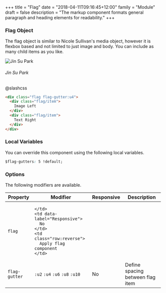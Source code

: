 +++
title = "Flag"
date = "2018-04-11T09:16:45+12:00"
family = "Module"
draft = false
description = "The markup component formats general paragraph and heading elements for readability."
+++

### Flag Object

The flag object is similar to Nicole Sullivan's media object, however it is flexbox based and not limited to just image and body. You can include as many child items as you like.

<div class="flag flag-gutter:u4 margin-bottom:u4">
  <div class="flag/item">
    <img src="/assets/images/jin.jpg" class="media elevate border border-width:3px border-color:white media-size:md border-radius:round" alt="Jin Su Park">
  </div>
  <div class="flag/item font-height:1">
    <h6 class="margin:u0">Jin Su Park</h6>
    <p>@slashcss</p>
  </div>
</div>

```html
<div class="flag flag-gutter:u4">
  <div class="flag/item">
    Image Left
  </div>
  <div class="flag/item">
    Text Right
  </div>
</div>
```

### Local Variables

You can override this component using the following local variables.

```css
$flag-gutters: 5 !default;
```

### Options

The following modifiers are available.

<table class="table width:100% table:pile table@sm:unpile">
  <thead>
    <tr>
      <th>
        Property
      </th>
      <th>
        Modifier
      </th>
      <th>
        Responsive
      </th>
      <th>
        Description
      </th>
    </tr>
  </thead>
  <tr>
    <td data-label="Properties">
      <code>flag</code>
    </td>
    <td data-label="Attributes">

    </td>
    <td data-label="Responsive">
      No
    </td>
    <td class="row:reverse">
      Apply flag component
    </td>
  </tr>
  <tr>
    <td data-label="Properties">
      <code>flag-gutter</code>
    </td>
    <td data-label="Attributes">
      <code>:u2</code> <code>:u4</code> <code>:u6</code> <code>:u8</code> <code>:u10</code>
    </td>
    <td data-label="Responsive">
      No
    </td>
    <td class="row:reverse">
      Define spacing between flag item
    </td>
  </tr>
</table>
